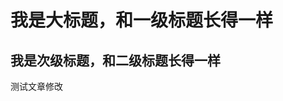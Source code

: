                                     				
                                    				
                                    				

我是大标题，和一级标题长得一样
===
我是次级标题，和二级标题长得一样
---
测试文章修改
                                    			
                                    			